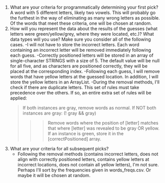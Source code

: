 1. What are your criteria for programmatically determining your first pick?
   A word with 5 different letters, likely two vowels. This will probably go the furthest in the way of eliminating as many wrong letters as possible. Of the words that meet these criteria, one will be chosen at random.
2. How will you represent the data about the results of the guesses (what letters were green/yellow/grey, where they were located, etc.)? What data types will you use? Make sure you consider all of the following cases.
   -I will not have to store the incorrect letters. Each word containing an incorrect letter will be removed immediately following each guess.
   -Correctly positioned letters will be stored in an array of single-character STRINGS with a size of 5. The default value will be null for all five, and as characters are positioned correctly, they will be placed at the corresponding index.
   -Following each guess, I will remove words that have yellow letters at the guessed location. In addition, I will store the yellow letters in an ArrayList.
   -During the removal methods, I'll check if there are duplicate letters. This set of rules must take precedence over the others. If so, an entire extra set of rules will be applied:
   >If both instances are gray, remove words as normal.
   >If NOT both instances are gray: (! gray && gray)
   >>>Remove words where the position of [letter] matches that where [letter] was revealed to be gray OR yellow.
   >>>If an instance is green, store it in the [correctPositioned] array.
4. What are your criteria for all subsequent picks?
   - Following the removal methods (contains incorrect letters, does not align with correctly positioned letters, contains yellow letters at incorrect locations, does not contain all yellow letters), I'm not sure. Perhaps I'll sort by the frequencies given in words_freqs.csv. Or maybe it will be chosen at random.